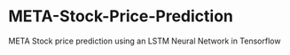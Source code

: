 # META-Stock-Price-Prediction
META Stock price prediction using an LSTM Neural Network in Tensorflow
